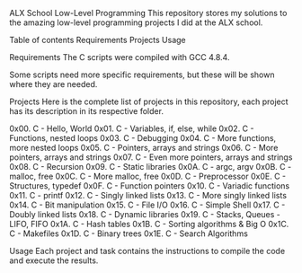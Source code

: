 ALX School Low-Level Programming
This repository stores my solutions to the amazing low-level programming projects I did at the ALX school.

Table of contents
Requirements
Projects
Usage

Requirements
The C scripts were compiled with GCC 4.8.4.

Some scripts need more specific requirements, but these will be shown where they are needed.

Projects
Here is the complete list of projects in this repository, each project has its description in its respective folder.

0x00. C - Hello, World
0x01. C - Variables, if, else, while
0x02. C - Functions, nested loops
0x03. C - Debugging
0x04. C - More functions, more nested loops
0x05. C - Pointers, arrays and strings
0x06. C - More pointers, arrays and strings
0x07. C - Even more pointers, arrays and strings
0x08. C - Recursion
0x09. C - Static libraries
0x0A. C - argc, argv
0x0B. C - malloc, free
0x0C. C - More malloc, free
0x0D. C - Preprocessor
0x0E. C - Structures, typedef
0x0F. C - Function pointers
0x10. C - Variadic functions
0x11. C - printf
0x12. C - Singly linked lists
0x13. C - More singly linked lists
0x14. C - Bit manipulation
0x15. C - File I/O
0x16. C - Simple Shell
0x17. C - Doubly linked lists
0x18. C - Dynamic libraries
0x19. C - Stacks, Queues - LIFO, FIFO
0x1A. C - Hash tables
0x1B. C - Sorting algorithms & Big O
0x1C. C - Makefiles
0x1D. C - Binary trees
0x1E. C - Search Algorithms

Usage
Each project and task contains the instructions to compile the code and execute the results.
